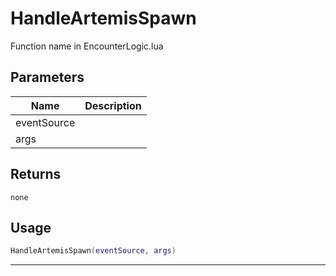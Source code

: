 # HandleArtemisSpawn

Function name in EncounterLogic.lua

## Parameters

| Name        | Description |
| ----------- | ----------- |
| eventSource |             |
| args        |             |

## Returns

`none`

## Usage

```lua
HandleArtemisSpawn(eventSource, args)
```

---
